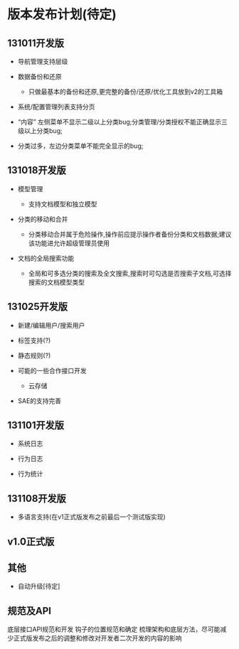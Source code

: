 版本发布计划(待定)
======================

131011开发版
-------------

+ 导航管理支持层级

+ 数据备份和还原
    - 只做最基本的备份和还原,更完整的备份/还原/优化工具放到v2的工具箱

+ 系统/配置管理列表支持分页

+ “内容” 左侧菜单不显示二级以上分类bug;分类管理/分类授权不能正确显示三级以上分类bug;

+ 分类过多，左边分类菜单不能完全显示的bug;

131018开发版
------------

+ 模型管理
    - 支持文档模型和独立模型

+ 分类的移动和合并
    - 分类移动合并属于危险操作,操作前应提示操作者备份分类和文档数据;建议该功能进允许超级管理员使用

+ 文档的全局搜索功能
    - 全局和可多选分类的搜索及全文搜索,搜索时可勾选是否搜索子文档,可选择搜索的文档模型类型

131025开发版
------------

+ 新建/编辑用户/搜索用户
    
+ 标签支持(?)

+ 静态规则(?)

+ 可能的一些合作接口开发
    - 云存储

+ SAE的支持完善

131101开发版
-------------

+ 系统日志

+ 行为日志

+ 行为统计


131108开发版
--------------

+ 多语言支持(在v1正式版发布之前最后一个测试版实现)

v1.0正式版
---------


其他
----------

+ 自动升级[待定]


规范及API
------
底层接口API规范和开发
钩子的位置规范和确定
梳理架构和底层方法，尽可能减少正式版发布之后的调整和修改对开发者二次开发的内容的影响

